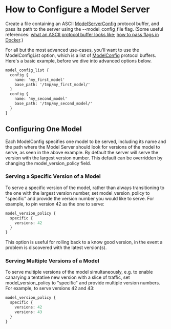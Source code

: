 # How to Configure a Model Server

Create a file containing an ASCII
[ModelServerConfig](https://github.com/tensorflow/serving/blob/master/tensorflow_serving/config/model_server_config.proto#L76)
protocol buffer, and pass its path to the server using the --model_config_file
flag. (Some useful references:
[what an ASCII protocol buffer looks like](https://stackoverflow.com/questions/18873924/what-does-the-protobuf-text-format-look-like);
[how to pass flags in Docker](docker.md#passing-additional-arguments).)

For all but the most advanced use-cases, you'll want to use the ModelConfigList
option, which is a list of
[ModelConfig](https://github.com/tensorflow/serving/blob/master/tensorflow_serving/config/model_server_config.proto#L19)
protocol buffers. Here's a basic example, before we dive into advanced options
below.

```proto
model_config_list {
  config {
    name: 'my_first_model'
    base_path: '/tmp/my_first_model/'
  }
  config {
    name: 'my_second_model'
    base_path: '/tmp/my_second_model/'
  }
}
```

## Configuring One Model

Each ModelConfig specifies one model to be served, including its name and the
path where the Model Server should look for versions of the model to serve, as
seen in the above example. By default the server will serve the version with the
largest version number. This default can be overridden by changing the
model_version_policy field.

### Serving a Specific Version of a Model

To serve a specific version of the model, rather than always transitioning to
the one with the largest version number, set model_version_policy to "specific"
and provide the version number you would like to serve. For example, to pin
version 42 as the one to serve:

```proto
model_version_policy {
  specific {
    versions: 42
  }
}
```

This option is useful for rolling back to a know good version, in the event a
problem is discovered with the latest version(s).

### Serving Multiple Versions of a Model

To serve multiple versions of the model simultaneously, e.g. to enable canarying
a tentative new version with a slice of traffic, set model_version_policy to
"specific" and provide multiple version numbers. For example, to serve versions
42 and 43:

```proto
model_version_policy {
  specific {
    versions: 42
    versions: 43
  }
}
```

